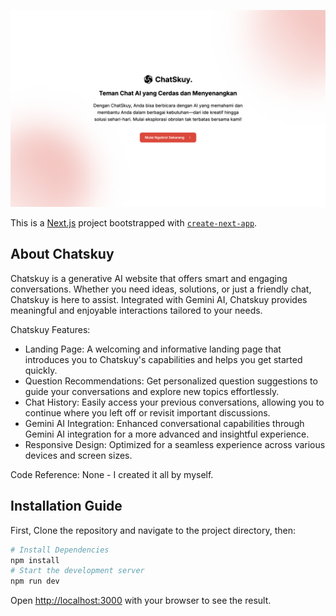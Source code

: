 <p align="center"><img src="/public/screenshot.png" alt="Chatskuy Landing Page"></p>

This is a [Next.js](https://nextjs.org/) project bootstrapped with [`create-next-app`](https://github.com/vercel/next.js/tree/canary/packages/create-next-app).

## About Chatskuy
Chatskuy is a generative AI website that offers smart and engaging conversations. Whether you need ideas, solutions, or just a friendly chat, Chatskuy is here to assist. Integrated with Gemini AI, Chatskuy provides meaningful and enjoyable interactions tailored to your needs.

Chatskuy Features:
- Landing Page: A welcoming and informative landing page that introduces you to Chatskuy's capabilities and helps you get started quickly.
- Question Recommendations: Get personalized question suggestions to guide your conversations and explore new topics effortlessly.
- Chat History: Easily access your previous conversations, allowing you to continue where you left off or revisit important discussions.
- Gemini AI Integration: Enhanced conversational capabilities through Gemini AI integration for a more advanced and insightful experience.
- Responsive Design: Optimized for a seamless experience across various devices and screen sizes.

Code Reference:
None - I created it all by myself.

## Installation Guide
First, Clone the repository and navigate to the project directory, then:

```bash
# Install Dependencies
npm install
# Start the development server
npm run dev
```

Open [http://localhost:3000](http://localhost:3000) with your browser to see the result.
